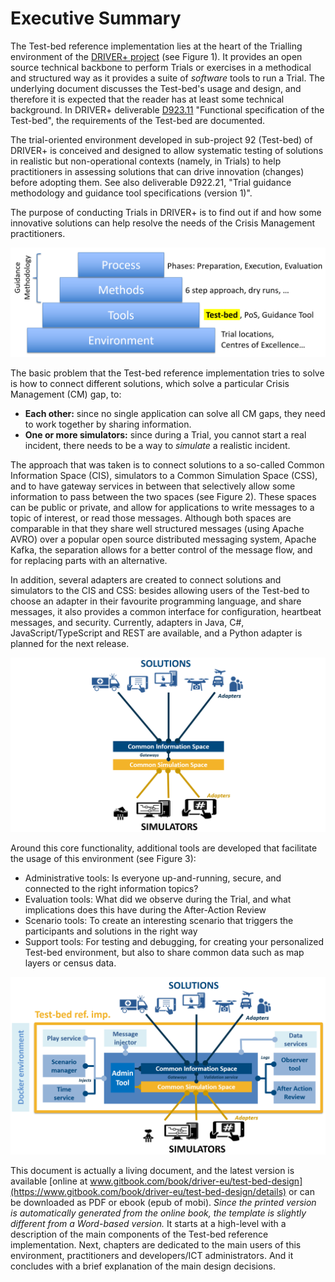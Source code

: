 # Executive Summary

The Test-bed reference implementation lies at the heart of the Trialling environment of the [DRIVER+ project](driver-project.eu) (see Figure 1). It provides an open source technical backbone to perform Trials or exercises in a methodical and structured way as it provides a suite of *software* tools to run a Trial. The underlying document discusses the Test-bed's usage and design, and therefore it is expected that the reader has at least some technical background. In DRIVER+ deliverable [D923.11](https://driver-eu.gitbooks.io/test-bed-specification) "Functional specification of the Test-bed", the requirements of the Test-bed are documented.

The trial-oriented environment developed in sub-project 92 (Test-bed) of DRIVER+ is conceived and designed to allow systematic testing of solutions in realistic but non-operational contexts (namely, in Trials) to help practitioners in assessing solutions that can drive innovation (changes) before adopting them. See also deliverable D922.21, "Trial guidance methodology and guidance tool specifications (version 1)".

The purpose of conducting Trials in DRIVER+ is to find out if and how some innovative solutions can help resolve the needs of the Crisis Management practitioners.

![PTME paradigm applied to DRIVER+](img/pmte_paradigm.png)

The basic problem that the Test-bed reference implementation tries to solve is how to connect different solutions, which solve a particular Crisis Management (CM) gap, to:
- **Each other:** since no single application can solve all CM gaps, they need to work together by sharing information.
- **One or more simulators:** since during a Trial, you cannot start a real incident, there needs to be a way to *simulate* a realistic incident.

The approach that was taken is to connect solutions to a so-called Common Information Space (CIS), simulators to a Common Simulation Space (CSS), and to have gateway services in between that selectively allow some information to pass between the two spaces (see Figure 2). These spaces can be public or private, and allow for applications to write messages to a topic of interest, or read those messages. Although both spaces are comparable in that they share well structured messages (using Apache AVRO) over a popular open source distributed messaging system, Apache Kafka, the separation allows for a better control of the message flow, and for replacing parts with an alternative.

In addition, several adapters are created to connect solutions and simulators to the CIS and CSS: besides allowing users of the Test-bed to choose an adapter in their favourite programming language, and share messages, it also provides a common interface for configuration, heartbeat messages, and security. Currently, adapters in Java, C#, JavaScript/TypeScript and REST are available, and a Python adapter is planned for the next release.

![CIS and CSS](img/test_bed_overview_cis_css.png)

Around this core functionality, additional tools are developed that facilitate the usage of this environment (see Figure 3):
- Administrative tools: Is everyone up-and-running, secure, and connected to the right information topics?
- Evaluation tools: What did we observe during the Trial, and what implications does this have during the After-Action Review
- Scenario tools: To create an interesting scenario that triggers the participants and solutions in the right way
- Support tools: For testing and debugging, for creating your personalized Test-bed environment, but also to share common data such as map layers or census data.

![Test-bed reference implementation](img/test-bed-components-explained.png)

This document is actually a living document, and the latest version is available [online at www.gitbook.com/book/driver-eu/test-bed-design](https://www.gitbook.com/book/driver-eu/test-bed-design/details) or can be downloaded as PDF or ebook (epub of mobi). *Since the printed version is automatically generated from the online book, the template is slightly different from a Word-based version.* It starts at a high-level with a description of the main components of the Test-bed reference implementation. Next, chapters are dedicated to the main users of this environment, practitioners and developers/ICT administrators. And it concludes with a brief explanation of the main design decisions.
